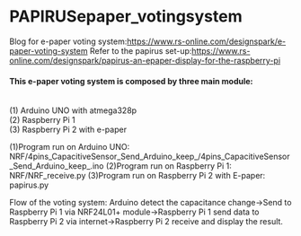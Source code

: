 # PAPIRUSepaper_votingsystem
Blog for e-paper voting system:https://www.rs-online.com/designspark/e-paper-voting-system
Refer to the papirus set-up:https://www.rs-online.com/designspark/papirus-an-epaper-display-for-the-raspberry-pi

<h4>This e-paper voting system is composed by three main module:</h4><br>
(1) Arduino UNO with atmega328p<br>
(2) Raspberry Pi 1<br>
(3) Raspberry Pi 2 with e-paper<br>

(1)Program run on Arduino UNO:
NRF/4pins_CapacitiveSensor_Send_Arduino_keep_/4pins_CapacitiveSensor_Send_Arduino_keep_.ino
(2)Program run on Raspberry Pi 1:
NRF/NRF_receive.py
(3)Program run on Raspberry Pi 2 with E-paper:
papirus.py

Flow of the voting system:
Arduino detect the capacitance change->Send to Raspberry Pi 1 via NRF24L01+ module->Raspberry Pi 1 send data to Raspberry Pi 2 via internet->Raspberry Pi 2 receive and display the result.
